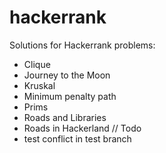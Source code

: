 # hackerrank
Solutions for Hackerrank problems:
 - Clique
 - Journey to the Moon
 - Kruskal
 - Minimum penalty path
 - Prims
 - Roads and Libraries
 - Roads in Hackerland // Todo
 - test conflict in test branch
